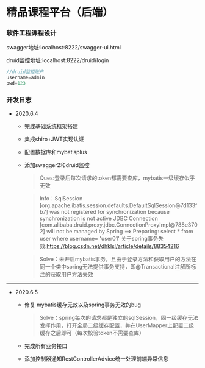 
# 精品课程平台（后端）

### 软件工程课程设计
swagger地址:localhost:8222/swagger-ui.html

druid监控地址:localhost:8222/druid/login

```javascript
//druid监控账户
username=admin
pwd=123
```

### 开发日志

- 2020.6.4

    - 完成基础系统框架搭建
    
    - 集成shiro+JWT实现认证
    
    - 配置数据库和mybatisplus
    
    - 添加swagger2和druid监控
    
        >Ques:登录后每次请求的token都需要查库，mybatis一级缓存似乎无效
        
        >Info：SqlSession [org.apache.ibatis.session.defaults.DefaultSqlSession@7d133fb7] was not registered for synchronization because synchronization is not active
              JDBC Connection [com.alibaba.druid.proxy.jdbc.ConnectionProxyImpl@788e3702] will not be managed by Spring
              ==>  Preparing: select * from user where username= 'user01' 
             关于spring事务失效:https://blog.csdn.net/dhklsl/article/details/88354216
        
        >Solve：未开启mybatis事务，且由于登录方法和获取用户的方法在同一个类中spring无法提供事务支持，即@Transactional注解所标注的获取用户方法失效
---

- 2020.6.5
    -  修复 mybatis缓存无效以及spring事务无效的bug
    
        >Solve：spring每次的请求都是独立的sqlSession，固一级缓存无法发挥作用，打开全局二级缓存配置，并在UserMapper上配置二级缓存之后即可（每次校验token不需要查库）
    
    - 完成所有业务接口
    - 添加控制器通知RestControllerAdvice统一处理前端异常信息
